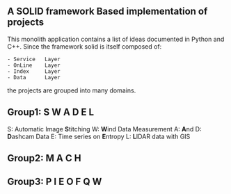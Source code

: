 A SOLID framework Based implementation of projects
--------------------------------------------------

This monolith application contains a list of ideas documented in Python and C++. Since the framework solid is itself composed of:

    - Service   Layer
    - OnLine    Layer
    - Index     Layer
    - Data      Layer

the projects are grouped into many domains. 

## Group1: S W A D E L

S:      Automatic Image **S**titching
W:      **W**ind Data Measurement
A:      **A**nd
D:      **D**ashcam Data
E:      Time series on **E**ntropy
L:      **L**IDAR data with GIS

## Group2: M A C H

<!--
M:      **M**arkov Chain Monte Carlo
A:      **A**zure IoT Edge and IoT Hub
C:      Image **C**olorization
H:      **H**DF5 Data Collection    
-->

## Group3: P I E O F Q W

<!--
P:      **P**eople Counter App
I:      **I**ntel MKL Library
E:      An **E**mscripten transpiled JS interacting with GIS map
O:      An **O**penCL script to interact with GIS map
F:      A Per**F**ormance comparison technique
Q:      A D**Q**N Model for OpenVINO
W:      **W**orld Transit Game
-->
